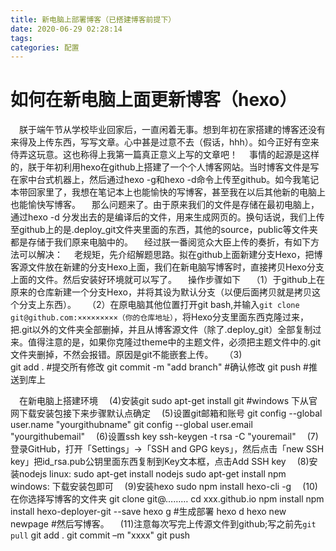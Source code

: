 ```yaml
---
title: 新电脑上部署博客（已搭建博客前提下）
date: 2020-06-29 02:28:14
tags:
categories: 配置
---
```

# 如何在新电脑上面更新博客（hexo）
&emsp;朕于端午节从学校毕业回家后，一直闲着无事。想到年初在家搭建的博客还没有来得及上传东西，写写文章。心中甚是过意不去（假话，hhh）。如今正好有空来侍弄这玩意。这也称得上我第一篇真正意义上写的文章吧！
&emsp;事情的起源是这样的，朕于年初利用hexo在github上搭建了一个个人博客网站。当时博客文件是写在家中台式机器上，然后通过hexo -g和hexo -d命令上传至github。如今我笔记本带回家里了，我想在笔记本上也能愉快的写博客，甚至我在以后其他新的电脑上也能愉快写博客。
&emsp;那么问题来了。由于原来我们的文件是存储在最初电脑上，通过hexo -d 分发出去的是编译后的文件，用来生成网页的。换句话说，我们上传至github上的是.deploy_git文件夹里面的东西，其他的source，public等文件夹都是存储于我们原来电脑中的。
&emsp;经过朕一番阅览众大臣上传的奏折，有如下方法可以解决：
&emsp;老规矩，先介绍解题思路。拟在github上面新建分支Hexo，把博客源文件放在新建的分支Hexo上面，我们在新电脑写博客时，直接拷贝Hexo分支上面的文件。然后安装好环境就可以写了。
&emsp;操作步骤如下
&emsp;（1）于github上在原来的仓库新建一个分支Hexo，并将其设为默认分支（以便后面拷贝就是拷贝这个分支上东西）。
&emsp;（2）在原电脑其他位置打开git bash,并输入`git clone git@github.com:×××××××××（你的仓库地址）`，将Hexo分支里面东西克隆过来，把.git以外的文件夹全部删掉，并且从博客源文件（除了.deploy_git）全部复制过来。值得注意的是，如果你克隆过theme中的主题文件，必须把主题文件中的.git文件夹删掉，不然会报错。原因是git不能嵌套上传。
&emsp;（3)	
	git add . #提交所有修改 
	git commit -m "add branch" #确认修改 
	git push #推送到库上

&emsp;在新电脑上搭建环境
&emsp;(4)安装git
    sudo apt-get install git #windows 下从官网下载安装包接下来步骤默认点确定
&emsp;(5)设置git邮箱和账号
	git config --global user.name "yourgithubname"
	git config --global user.email "yourgithubemail"
&emsp;(6)设置ssh key
	ssh-keygen -t rsa -C "youremail"
&emsp;(7)登录GitHub，打开「Settings」->「SSH and GPG keys」，然后点击「new SSH key」把id_rsa.pub公钥里面东西复制到Key文本框，点击Add SSH key
&emsp;(8)安装nodejs
	linux:
	sudo apt-get install nodejs
	sudo apt-get install npm
	windows:
	下载安装包即可
&emsp;(9)安装hexo
	sudo npm install hexo-cli -g
&emsp;(10)在你选择写博客的文件夹
	git clone git@………
	cd xxx.github.io
	npm install
	npm install hexo-deployer-git --save
	hexo g #生成部署
	hexo d
	hexo new newpage #然后写博客。
&emsp;(11)注意每次写完上传源文件到github;写之前先`git pull`
	git add .
	git commit –m "xxxx"
	git push 




